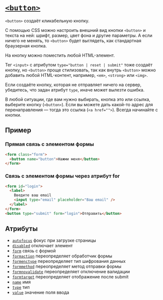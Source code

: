 # [`<button>`](../index.md)

`<button>` создаёт кликабельную кнопку.

С помощью CSS можно настроить внешний вид кнопки `<button>` и текста на ней: шрифт, размер, цвет фона и другие параметры. А если ничего не менять, то `<button>` будет выглядеть, как стандартная браузерная кнопка.

На кнопку можно поместить любой HTML-элемент.

Тег `<input>` с атрибутом `type="button | reset | submit"` тоже создаёт кнопку, но `<button>` проще стилизовать, так как внутрь `<button>` можно добавить любой HTML-контент, например, `<em>`, `<strong>` или `<img>`.

Если создаёте кнопку, которая не отправляет ничего на сервер, убедитесь, что задан атрибут `type`, иначе может вылезти ошибка.

В любой ситуации, где вам нужно выбирать, кнопка это или ссылка, выберите кнопку (`<button>`). Если вы можете дать какой-то адрес для перенаправления — тогда это ссылка (`<a href="">`). Всегда начинайте с кнопки.

## Пример

### Прямая связь с элементом формы

```html
<form class="form">
  <button name="button">Нажми меня</button>
</form>
```

### Связь с элементом формы через атрибут for

```html
<form id="login">
  <label>
    Введите ваш email
    <input type="email" placeholder="Ваш email" />
  </label>
</form>
<button type="submit" form="login">Отправить</button>
```

## Атрибуты

- [`autofocus`](../Attrubutes/autofocus.md) фокус при загрузке страницы
- [`disabled`](../Attrubutes/disabled.md) отключает элемент
- [`form`](../Attrubutes/form.md) связь с формой
- [`formaction`](../Attrubutes/formaction.md) переопределяет обработчик формы
- [`formenctype`](../Attrubutes/formenctype.md) переопределяет тип шифрования данных
- [`formmethod`](../Attrubutes/formmethod.md) переопределяет метод отправки формы
- [`formnovalidate`](../Attrubutes/formnovalidate.md) переопределяет отключение валидации
- [`formtarget`](../Attrubutes/formtarget.md) переопределяет отображение после submit
- [`name`](<../Attrubutes/name (button, form, input, output).md>) имя
- [`type`](<../Attrubutes/type (button).md>) тип
- [`value`](<../Attrubutes/value (button, input).md>) значение поля ввода
